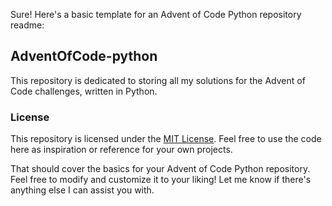 Sure! Here's a basic template for an Advent of Code Python repository readme:

## AdventOfCode-python

This repository is dedicated to storing all my solutions for the Advent of Code challenges, written in Python.

### License

This repository is licensed under the [MIT License](https://opensource.org/licenses/MIT). Feel free to use the code here as inspiration or reference for your own projects.

That should cover the basics for your Advent of Code Python repository. Feel free to modify and customize it to your liking! Let me know if there's anything else I can assist you with.